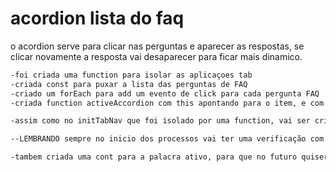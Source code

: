 # acordion lista do faq #

o acordion serve para clicar nas perguntas e aparecer as respostas, se clicar novamente a resposta vai desaparecer para ficar mais dinamico.

```bash
-foi criada uma function para isolar as aplicaçoes tab
-criada const para puxar a lista das perguntas de FAQ
-criado um forEach para add um evento de click para cada pergunta FAQ
-criada function activeAccordion com this apontando para o item, e com a propriedade para puxar o elemento abaixo e tbm add uma class ativo quando clicado. toggle recomentado para pode clicar e abrir como tbm clicar e fechar.

-assim como no initTabNav que foi isolado por uma function, vai ser criado o initAccirdion para isolar os metodos desse processo das perguntas do FAQ.

--LEMBRANDO sempre no inicio dos processos vai ter uma verificação com if para se certificar que tem as propriedades que estão sendo puxadas nesse caso o accordionList.

-tambem criada uma cont para a palacra ativo, para que no futuro quiser mudar o nome a const não muda.
```
